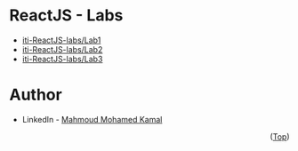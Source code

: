 # ReactJS - Labs

- [iti-ReactJS-labs/Lab1](https://github.com/MahmoudFierro98/iti-ReactJS-labs/tree/main/Lab1)
- [iti-ReactJS-labs/Lab2](https://github.com/MahmoudFierro98/iti-ReactJS-labs/tree/main/Lab2) 
- [iti-ReactJS-labs/Lab3](https://github.com/MahmoudFierro98/iti-ReactJS-labs/tree/main/Lab3)

# Author
* LinkedIn - [Mahmoud Mohamed Kamal](https://www.linkedin.com/in/mahmoudfierro98)

<p align="right">(<a href="#top">Top</a>)</p>
